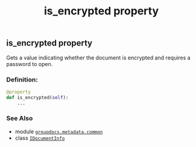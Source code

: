 ﻿---
title: is_encrypted property
second_title: GroupDocs.Metadata for Python via .NET API References
description: 
type: docs
url: /python-net/groupdocs.metadata.common/idocumentinfo/is_encrypted/
is_root: false
weight: 40
---

## is_encrypted property


Gets a value indicating whether the document is encrypted and requires a password to open.
### Definition:
```python
@property
def is_encrypted(self):
    ...
```

### See Also
* module [`groupdocs.metadata.common`](../../)
* class [`IDocumentInfo`](/metadata/python-net/groupdocs.metadata.common/idocumentinfo)
